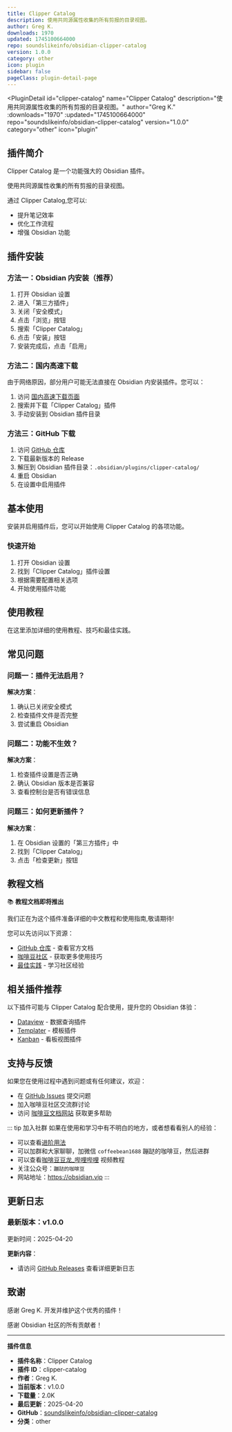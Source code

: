 ```yaml
---
title: Clipper Catalog
description: 使用共同源属性收集的所有剪报的目录视图。
author: Greg K.
downloads: 1970
updated: 1745100664000
repo: soundslikeinfo/obsidian-clipper-catalog
version: 1.0.0
category: other
icon: plugin
sidebar: false
pageClass: plugin-detail-page
---
```


<PluginDetail
  id="clipper-catalog"
  name="Clipper Catalog"
  description="使用共同源属性收集的所有剪报的目录视图。"
  author="Greg K."
  :downloads="1970"
  :updated="1745100664000"
  repo="soundslikeinfo/obsidian-clipper-catalog"
  version="1.0.0"
  category="other"
  icon="plugin"
>

<!-- AUTO_GENERATED_START -->
## 插件简介

Clipper Catalog 是一个功能强大的 Obsidian 插件。

使用共同源属性收集的所有剪报的目录视图。

通过 Clipper Catalog,您可以:

- 提升笔记效率
- 优化工作流程
- 增强 Obsidian 功能

<!-- AUTO_GENERATED_END -->

<!-- AUTO_GENERATED_START -->
## 插件安装

### 方法一：Obsidian 内安装（推荐）

1. 打开 Obsidian 设置
2. 进入「第三方插件」
3. 关闭「安全模式」
4. 点击「浏览」按钮
5. 搜索「Clipper Catalog」
6. 点击「安装」按钮
7. 安装完成后，点击「启用」

### 方法二：国内高速下载

由于网络原因，部分用户可能无法直接在 Obsidian 内安装插件。您可以：

1. 访问 [国内高速下载页面](/zh/documentation/obsidian-plugins-download.html)
2. 搜索并下载「Clipper Catalog」插件
3. 手动安装到 Obsidian 插件目录

### 方法三：GitHub 下载

1. 访问 [GitHub 仓库](https://github.com/soundslikeinfo/obsidian-clipper-catalog)
2. 下载最新版本的 Release
3. 解压到 Obsidian 插件目录：`.obsidian/plugins/clipper-catalog/`
4. 重启 Obsidian
5. 在设置中启用插件

## 基本使用

安装并启用插件后，您可以开始使用 Clipper Catalog 的各项功能。

### 快速开始

1. 打开 Obsidian 设置
2. 找到「Clipper Catalog」插件设置
3. 根据需要配置相关选项
4. 开始使用插件功能

<!-- AUTO_GENERATED_END -->

<!-- CUSTOM_CONTENT_START:tutorial -->
## 使用教程

在这里添加详细的使用教程、技巧和最佳实践。

<!-- CUSTOM_CONTENT_END:tutorial -->

<!-- SHARED_CONTENT_START -->
## 常见问题

### 问题一：插件无法启用？

**解决方案**：
1. 确认已关闭安全模式
2. 检查插件文件是否完整
3. 尝试重启 Obsidian

### 问题二：功能不生效？

**解决方案**：
1. 检查插件设置是否正确
2. 确认 Obsidian 版本是否兼容
3. 查看控制台是否有错误信息

### 问题三：如何更新插件？

**解决方案**：
1. 在 Obsidian 设置的「第三方插件」中
2. 找到「Clipper Catalog」
3. 点击「检查更新」按钮

## 教程文档

📚 **教程文档即将推出**

我们正在为这个插件准备详细的中文教程和使用指南,敬请期待!

您可以先访问以下资源：
- [GitHub 仓库](https://github.com/soundslikeinfo/obsidian-clipper-catalog) - 查看官方文档
- [咖啡豆社区](/zh/bases/) - 获取更多使用技巧
- [最佳实践](/zh/best-practices/) - 学习社区经验

## 相关插件推荐

以下插件可能与 Clipper Catalog 配合使用，提升您的 Obsidian 体验：

- [Dataview](/zh/plugins/dataview.html) - 数据查询插件
- [Templater](/zh/plugins/templater-obsidian.html) - 模板插件
- [Kanban](/zh/plugins/obsidian-kanban.html) - 看板视图插件

## 支持与反馈

如果您在使用过程中遇到问题或有任何建议，欢迎：

- 在 [GitHub Issues](https://github.com/soundslikeinfo/obsidian-clipper-catalog/issues) 提交问题
- 加入咖啡豆社区交流群讨论
- 访问 [咖啡豆文档网站](https://obsidian.vip) 获取更多帮助

::: tip 加入社群
如果在使用和学习中有不明白的地方，或者想看看别人的经验：
- 可以查看[进阶用法](/zh/advanced)
- 可以加群和大家聊聊，加微信 `coffeebean1688` 蹦跶的咖啡豆，然后进群
- 可以查看[咖啡豆豆龙_哔哩哔哩](https://space.bilibili.com/618777356) 视频教程
- 关注公众号：`蹦跶的咖啡豆`
- 网站地址：https://obsidian.vip
:::
<!-- SHARED_CONTENT_END -->

<!-- AUTO_GENERATED_START -->
## 更新日志

### 最新版本：v1.0.0

更新时间：2025-04-20

**更新内容**：
- 请访问 [GitHub Releases](https://github.com/soundslikeinfo/obsidian-clipper-catalog/releases) 查看详细更新日志

## 致谢

感谢 Greg K. 开发并维护这个优秀的插件！

感谢 Obsidian 社区的所有贡献者！

---

**插件信息**
- **插件名称**：Clipper Catalog
- **插件 ID**：clipper-catalog
- **作者**：Greg K.
- **当前版本**：v1.0.0
- **下载量**：2.0K
- **最后更新**：2025-04-20
- **GitHub**：[soundslikeinfo/obsidian-clipper-catalog](https://github.com/soundslikeinfo/obsidian-clipper-catalog)
- **分类**：other
<!-- AUTO_GENERATED_END -->

</PluginDetail>

